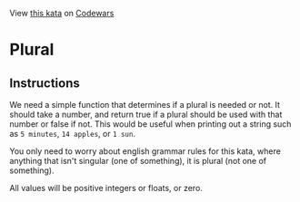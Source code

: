 View [this kata](https://www.codewars.com/kata/52ceafd1f235ce81aa00073a) on [Codewars](https://www.codewars.com)

# Plural

## Instructions

We need a simple function that determines if a plural is needed or not. It should take a number, and return true if a plural should be used with that number or false if not. This would be useful when printing out a string such as `5 minutes`, `14 apples`, or `1 sun`.

You only need to worry about english grammar rules for this kata, where anything that isn't singular (one of something), it is plural (not one of something).

All values will be positive integers or floats, or zero.
